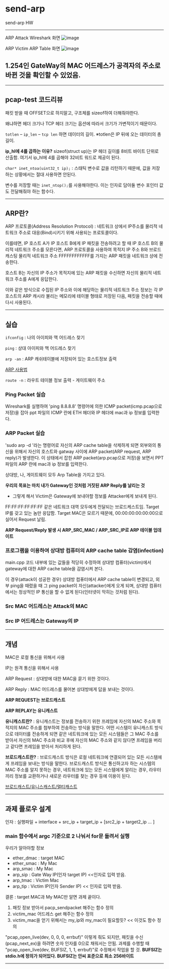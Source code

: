 # send-arp
send-arp HW

---

ARP Attack Wireshark 화면
![image](https://user-images.githubusercontent.com/37138188/127363884-4b070d2f-3126-4d88-8f53-7fb0d17ba6d8.png)

ARP Victim ARP Table 화면
![image](https://user-images.githubusercontent.com/37138188/127364058-142d68c5-5e1a-4d2c-8bc6-34df1b811842.png)

## 1.254인 GateWay의 MAC 어드레스가 공격자의 주소로 바뀐 것을 확인할 수 있었음.

---

## pcap-test 코드리뷰

패킷 받을 때 OFFSET으로 하지말고, 구조체를 sizeof하여 더해줘야한다.

왜냐하면 헤더 크기나 TCP 헤더 크기는 옵션에 따라서 크기가 가변적이기 때문이다.

`totlen` – `ip_len` – `tcp len` 하면 데이터의 길이. ※totlen은 IP 뒤에 오는 데이터의 총 길이.

**ip_hl에 4를 곱하는 이유?**
sizeof(struct up)는 IP 헤더 길이를 8비트 바이트 단위로 산출함.
여기서 ip_hl에 4를 곱해야 32비트 워드로 제공이 된다.

`char* inet_ntoa(uint32_t ip);` : 스태틱 변수로 값을 리턴하기 때문에, 값을 저장하는 상황에서는 절대 사용하면 안된다.

변수를 저장할 때는 `inet_ntop();`를 사용해야한다. 이는 인자로 담아둘 변수 포인터 값도 전달해줘야 하는 함수다.

---

## ARP란?

ARP 프로토콜(Address Resolution Protocol) : 네트워크 상에서 IP주소를 물리적 네트워크 주소로 대응(Bind)시키기 위해 사용되는 프로토콜이다.

이를테면, IP 호스트 A가 IP 호스트 B에게 IP 패킷을 전송하려고 할 때 IP 호스트 B의 물리적 네트워크 주소를 모른다면, ARP 프로토콜을 사용하여 목적지 IP 주소 B와 브로드캐스팅 물리적 네트워크 주소 FFFFFFFFFFFF를 가지는 ARP 패킷을 네트워크 상에 전송한다.

호스트 B는 자신의 IP 주소가 목적지에 있는 ARP 패킷을 수신하면 자신의 물리적 네트워크 주소를 A에게 응답한다.

이와 같은 방식으로 수집된 IP 주소와 이에 해당하는 물리적 네트워크 주소 정보는 각 IP 호스트의 ARP 캐시라 불리는 메모리에 테이블 형태로 저장된 다음, 패킷을 전송할 때에 다시 사용된다.

---

## 실습

`ifconfig` : 나의 아이피와 맥 어드레스 찾기

`ping` : 상대 아이피와 맥 어드레스 찾기

`arp -an` : ARP 캐쉬테이블에 저장되어 있는 호스트정보 출력

[ARP 사용법](http://board.theko.co.kr/bbs/board.php?bo_table=B11&wr_id=307)

`route -n` : 라우트 테이블 정보 출력 - 게이트웨이 주소

### Ping Packet 실습
Wireshark를 실행하여 'ping 8.8.8.8' 명령어에 의한 ICMP packet(icmp.pcap으로 저장)을 잡아 ppt 파일의 ICMP 란에 ETH 헤더와 IP 헤더에 mac과 ip 정보를 입력한다.

### ARP Packet 실습
'sudo arp -d <gateway>'라는 명령어로 자신의 ARP cache table을 삭제하게 되면 외부와의 통신을 위해서 자신의 호스트와 gatway 사이에 ARP packet(ARP request, ARP reply)가 발생한다. 이 상태에서 잡힌 ARP packet(arp.pcap으로 저장)을 보면서 PPT 파일의 ARP 란에 mac과 ip 정보를 입력한다.

상대방, 나, 게이트웨이 모두 Arp Table을 가지고 있다.
  
**우리의 목표는 마치 내가 Gateway인 것처럼 거짓된 ARP Reply를 날리는 것**
- 그렇게 해서 Victim은 Gateway에 보내야할 정보를 Attacker에게 보내게 된다.
 
FF:FF:FF:FF:FF:FF 같은 네트워크 대역 모두에게 전달되는 브로드케스트임. Target IP를 갖고 있는 놈만 응답함.
Target MAC은 모르기 때문에, 00:00:00:00:00:00으로 실어서 Request 날림.
  
**ARP Request/Reply 발생 시 ARP_SRC_MAC / ARP_SRC_IP로 ARP 테이블 업데이트**

### 프로그램을 이용하여 상대방 컴퓨터의 ARP cache table 감염(infection)

main.cpp 코드 내부에 있는 값들을 적당히 수정하여 상대방 컴퓨터(victim)에서 gateway에 대한 ARP cache table을 감염시켜 본다.

이 경우(attack이 성공한 경우) 상대방 컴퓨터에서 ARP cache table이 변경되고, 외부 ping을 때렸을 때 그 ping packet이 자신(attacker)에게 오게 되며, 상대방 컴퓨터에서는 정상적인 IP 통신을 할 수 없게 된다(인터넷이 막히는 것처럼 된다).
  
### Src MAC 어드레스는 Attack의 MAC

### Src IP 어드레스는 Gateway의 IP

---

## 개념

MAC은 로컬 통신을 위해서 사용

IP는 원격 통신을 위해서 사용

ARP Request : 상대방에 대한 MAC을 묻기 위한 것이다.

ARP Reply : MAC 어드레스를 물어본 상대방에게 답을 보내는 것이다.

**ARP REQUEST는 브로드캐스트**

**ARP REPLAY는 유니캐스트**

**유니캐스트란?** : 유니캐스트는 정보를 전송하기 위한 프레임에 자신의 MAC 주소와 목적지의 MAC 주소를 첨부하여 전송하는 방식을 말한다. 어떤 시스템이 유니캐스트 방식으로 데이터를 전송하게 되면 같은 네트워크에 있는 모든 시스템들은 그 MAC 주소를 받아서 자신의 MAC 주소와 비교 후에 자신의 MAC 주소와 같지 않다면 프레임을 버리고 같다면 프레임을 받아서 처리하게 된다.

**브로드캐스트란?** : 브로드캐스트 방식은 로컬 네트워크에 연결되어 있는 모든 시스템에게 프레임을 보내는 방식을 말한다. 브로드캐스트 방식은 통신하고자 하는 시스템의 MAC 주소를 알지 못하는 경우, 네트워크에 있는 모든 시스템에게 알리는 경우, 라우터끼리 정보를 교환하거나 새로운 라우터를 찾는 경우 등에 이용이 된다.

[브로드캐스트/유니스캐스트/멀티캐스트](https://m.blog.naver.com/wnrjsxo/221250742423)
  
---
  
## 과제 플로우 설계
  
인자 : 실행파일 + interface + src_ip + target_ip + [src2_ip + target2_ip ... ]
### main 함수에서 argc 기준으로 2 나눠서 for문 돌려서 실행

우리가 알아야할 정보
- ether_dmac : target MAC
- ether_smac : My Mac
- arp_smac : My Mac
- arp_sip : Gate Way IP(인자 target IP) <<인자로 입력 받음.
- arp_tmac : Victim Mac
- arp_tip : Victim IP(인자 Sender IP) << 인자로 입력 받음.
  
결론 : target MAC과 My MAC만 알면 과제 끝이다.

1. 패킷 정보 받아서 pacp_sendpacket 해주는 함수 정의
2. victim_mac 어드레스 get 해주는 함수 정의
3. victim_mac을 얻기 위해서는 my_ip와 my_mac이 필요할듯? << 이것도 함수 정의
  
"pcap_open_live(dev, 0, 0, 0, errbuf)" 이렇게 줘도 되지만, 패킷을 수신(pcap_next_ex)을 하려면 숫자 인자를 0으로 채워서는 안됨.
과제를 수행할 때 "pcap_open_live(dev, BUFSIZ, 1, 1, errbuf)"로 수정해서 작업을 할 것.
**BUFSIZ는 stdio.h에 정의가 되어있다. BUFSIZ는 안씨 표준으로 최소 256바이트**
  
---
   
  
  
